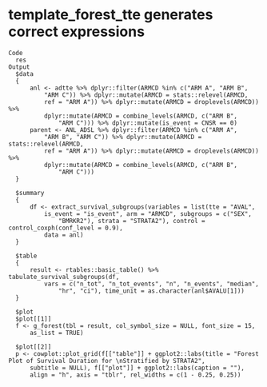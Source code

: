 # template_forest_tte generates correct expressions

    Code
      res
    Output
      $data
      {
          anl <- adtte %>% dplyr::filter(ARMCD %in% c("ARM A", "ARM B", 
              "ARM C")) %>% dplyr::mutate(ARMCD = stats::relevel(ARMCD, 
              ref = "ARM A")) %>% dplyr::mutate(ARMCD = droplevels(ARMCD)) %>% 
              dplyr::mutate(ARMCD = combine_levels(ARMCD, c("ARM B", 
                  "ARM C"))) %>% dplyr::mutate(is_event = CNSR == 0)
          parent <- ANL_ADSL %>% dplyr::filter(ARMCD %in% c("ARM A", 
              "ARM B", "ARM C")) %>% dplyr::mutate(ARMCD = stats::relevel(ARMCD, 
              ref = "ARM A")) %>% dplyr::mutate(ARMCD = droplevels(ARMCD)) %>% 
              dplyr::mutate(ARMCD = combine_levels(ARMCD, c("ARM B", 
                  "ARM C")))
      }
      
      $summary
      {
          df <- extract_survival_subgroups(variables = list(tte = "AVAL", 
              is_event = "is_event", arm = "ARMCD", subgroups = c("SEX", 
                  "BMRKR2"), strata = "STRATA2"), control = control_coxph(conf_level = 0.9), 
              data = anl)
      }
      
      $table
      {
          result <- rtables::basic_table() %>% tabulate_survival_subgroups(df, 
              vars = c("n_tot", "n_tot_events", "n", "n_events", "median", 
                  "hr", "ci"), time_unit = as.character(anl$AVALU[1]))
      }
      
      $plot
      $plot[[1]]
      f <- g_forest(tbl = result, col_symbol_size = NULL, font_size = 15, 
          as_list = TRUE)
      
      $plot[[2]]
      p <- cowplot::plot_grid(f[["table"]] + ggplot2::labs(title = "Forest Plot of Survival Duration for \nStratified by STRATA2", 
          subtitle = NULL), f[["plot"]] + ggplot2::labs(caption = ""), 
          align = "h", axis = "tblr", rel_widths = c(1 - 0.25, 0.25))
      
      


